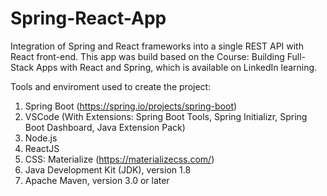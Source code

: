 # Spring-React-App

Integration of Spring and React frameworks into a single REST API with React front-end.
This app was build based on the Course: Building Full-Stack Apps with React and Spring, which is available on LinkedIn learning.

Tools and enviroment used to create the project:
1. Spring Boot (https://spring.io/projects/spring-boot)
2. VSCode (With Extensions: Spring Boot Tools, Spring Initializr, Spring Boot Dashboard, Java Extension Pack)
3. Node.js
4. ReactJS
5. CSS: Materialize (https://materializecss.com/)
6. Java Development Kit (JDK), version 1.8
7. Apache Maven, version 3.0 or later

